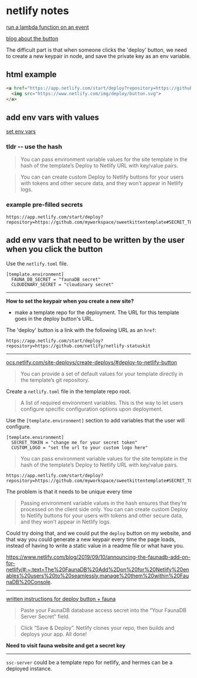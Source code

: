 # netlify notes

[run a lambda function on an event](https://www.netlify.com/blog/2021/12/19/automatically-trigger-netlify-functions-on-specific-events/)

[blog about the button](https://www.netlify.com/blog/2021/12/26/deploying-with-the-click-of-a-button/)

The difficult part is that when someone clicks the 'deploy' button, we need to create a new keypair in node, and save the private key as an env variable.







## html example

```html
<a href="https://app.netlify.com/start/deploy?repository=https://github.com/netlify-templates/next-netlify-starter">
  <img src="https://www.netlify.com/img/deploy/button.svg">
</a>
```

## add env vars with values

[set env vars](https://docs.netlify.com/site-deploys/create-deploys/#pre-fill-environment-variables)

### tldr -- use the hash
> You can pass environment variable values for the site template in the hash of the template’s Deploy to Netlify URL with key/value pairs. 

> You can can create custom Deploy to Netlify buttons for your users with tokens and other secure data, and they won’t appear in Netlify logs.

### example pre-filled secrets

```
https://app.netlify.com/start/deploy?repository=https://github.com/myworkspace/sweetkittentemplate#SECRET_TOKEN=specialuniquevalue&CUSTOM_LOGO=https://placekitten.com/100/100
```

## add env vars that need to be written by the user when you click the button

Use the `netlify.toml` file.

```
[template.environment]
  FAUNA_DB_SECRET = "faunaDB secret"
  CLOUDINARY_SECRET = "cloudinary secret"
```








----------------------------------------------

**How to set the keypair when you create a new site?**

* make a template repo for the deployment. The URL for this template goes in the deploy button's URL.

The 'deploy' button is a link with the following URL as an `href`:

```
https://app.netlify.com/start/deploy?repository=https://github.com/netlify/netlify-statuskit
```

-----------------------------------------

[ocs.netlify.com/site-deploys/create-deploys/#deploy-to-netlify-button](https://docs.netlify.com/site-deploys/create-deploys/#deploy-to-netlify-button)

> You can provide a set of default values for your template directly in the template’s git repository.

Create a `netlify.toml` file in the template repo root. 

> A list of required environment variables. This is the way to let users configure specific configuration options upon deployment.

Use the `[template.environment]` section to add variables that the user will configure.

```
[template.environment]
  SECRET_TOKEN = "change me for your secret token"
  CUSTOM_LOGO = "set the url to your custom logo here"
```

> You can pass environment variable values for the site template in the hash of the template’s Deploy to Netlify URL with key/value pairs. 

```
https://app.netlify.com/start/deploy?repository=https://github.com/myworkspace/sweetkittentemplate#SECRET_TOKEN=specialuniquevalue&CUSTOM_LOGO=https://placekitten.com/100/100
```

The problem is that it needs to be unique every time

> Passing environment variable values in the hash ensures that they’re processed on the client side only. You can can create custom Deploy to Netlify buttons for your users with tokens and other secure data, and they won’t appear in Netlify logs.

Could try doing that, and we could put the `deploy` button on my website, and that way you could generate a new keypair every time the page loads, instead of having to write a static value in a readme file or what have you.

https://www.netlify.com/blog/2019/09/10/announcing-the-faunadb-add-on-for-netlify/#:~:text=The%20FaunaDB%20Add%2Don%20for%20Netlify%20enables%20users%20to%20seamlessly,manage%20them%20within%20FaunaDB%20Console.

-------------------------------------

[written instructions for deploy button + fauna](https://github.com/netlify/netlify-faunadb-example#tldr-quick-deploy)

> Paste your FaunaDB database access secret into the “Your FaunaDB Server Secret” field.

> Click “Save & Deploy”. Netlify clones your repo, then builds and deploys your app. All done!

**Need to visit fauna website and get a secret key**

----------------------------------------

`ssc-server` could be a template repo for netlify, and hermes can be a
deployed instance.



